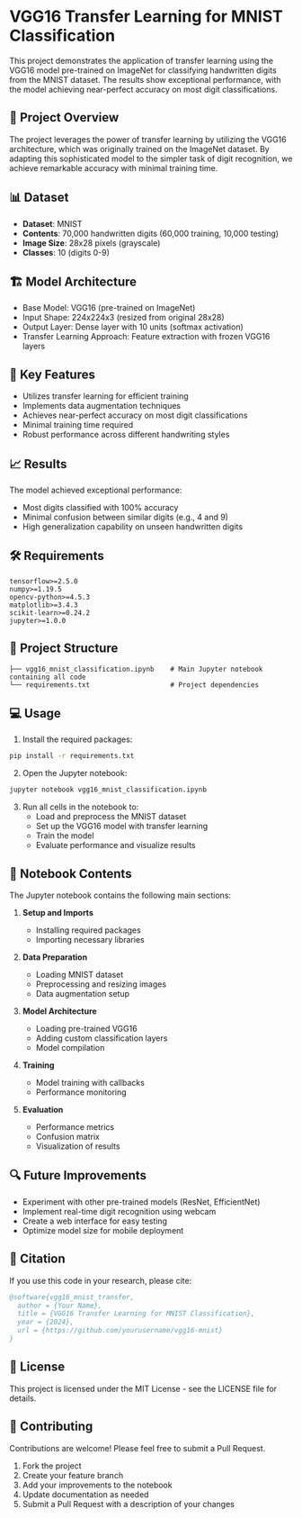 # VGG16 Transfer Learning for MNIST Classification

This project demonstrates the application of transfer learning using the VGG16 model pre-trained on ImageNet for classifying handwritten digits from the MNIST dataset. The results show exceptional performance, with the model achieving near-perfect accuracy on most digit classifications.

## 🎯 Project Overview

The project leverages the power of transfer learning by utilizing the VGG16 architecture, which was originally trained on the ImageNet dataset. By adapting this sophisticated model to the simpler task of digit recognition, we achieve remarkable accuracy with minimal training time.

## 📊 Dataset

- **Dataset**: MNIST
- **Contents**: 70,000 handwritten digits (60,000 training, 10,000 testing)
- **Image Size**: 28x28 pixels (grayscale)
- **Classes**: 10 (digits 0-9)

## 🏗️ Model Architecture

- Base Model: VGG16 (pre-trained on ImageNet)
- Input Shape: 224x224x3 (resized from original 28x28)
- Output Layer: Dense layer with 10 units (softmax activation)
- Transfer Learning Approach: Feature extraction with frozen VGG16 layers

## 🚀 Key Features

- Utilizes transfer learning for efficient training
- Implements data augmentation techniques
- Achieves near-perfect accuracy on most digit classifications
- Minimal training time required
- Robust performance across different handwriting styles

## 📈 Results

The model achieved exceptional performance:
- Most digits classified with 100% accuracy
- Minimal confusion between similar digits (e.g., 4 and 9)
- High generalization capability on unseen handwritten digits

## 🛠️ Requirements

```
tensorflow>=2.5.0
numpy>=1.19.5
opencv-python>=4.5.3
matplotlib>=3.4.3
scikit-learn>=0.24.2
jupyter>=1.0.0
```

## 📁 Project Structure

```
├── vgg16_mnist_classification.ipynb    # Main Jupyter notebook containing all code
└── requirements.txt                    # Project dependencies
```

## 💻 Usage

1. Install the required packages:
```bash
pip install -r requirements.txt
```

2. Open the Jupyter notebook:
```bash
jupyter notebook vgg16_mnist_classification.ipynb
```

3. Run all cells in the notebook to:
   - Load and preprocess the MNIST dataset
   - Set up the VGG16 model with transfer learning
   - Train the model
   - Evaluate performance and visualize results

## 📔 Notebook Contents

The Jupyter notebook contains the following main sections:

1. **Setup and Imports**
   - Installing required packages
   - Importing necessary libraries

2. **Data Preparation**
   - Loading MNIST dataset
   - Preprocessing and resizing images
   - Data augmentation setup

3. **Model Architecture**
   - Loading pre-trained VGG16
   - Adding custom classification layers
   - Model compilation

4. **Training**
   - Model training with callbacks
   - Performance monitoring

5. **Evaluation**
   - Performance metrics
   - Confusion matrix
   - Visualization of results

## 🔍 Future Improvements

- Experiment with other pre-trained models (ResNet, EfficientNet)
- Implement real-time digit recognition using webcam
- Create a web interface for easy testing
- Optimize model size for mobile deployment

## 📝 Citation

If you use this code in your research, please cite:

```bibtex
@software{vgg16_mnist_transfer,
  author = {Your Name},
  title = {VGG16 Transfer Learning for MNIST Classification},
  year = {2024},
  url = {https://github.com/yourusername/vgg16-mnist}
}
```

## 📄 License

This project is licensed under the MIT License - see the LICENSE file for details.

## 👥 Contributing

Contributions are welcome! Please feel free to submit a Pull Request.

1. Fork the project
2. Create your feature branch
3. Add your improvements to the notebook
4. Update documentation as needed
5. Submit a Pull Request with a description of your changes
